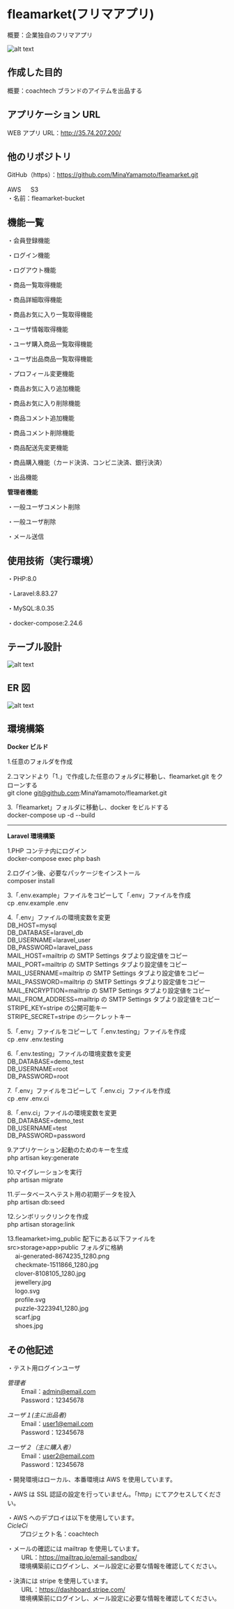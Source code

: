 # fleamarket(フリマアプリ)

概要：企業独自のフリマアプリ

![alt text](image.png)

## 作成した目的

概要：coachtech ブランドのアイテムを出品する

## アプリケーション URL

WEB アプリ URL：http://35.74.207.200/

## 他のリポジトリ

GitHub（https）：https://github.com/MinaYamamoto/fleamarket.git

AWS 　 S3  
・名前：fleamarket-bucket

## 機能一覧

・会員登録機能

・ログイン機能

・ログアウト機能

・商品一覧取得機能

・商品詳細取得機能

・商品お気に入り一覧取得機能

・ユーザ情報取得機能

・ユーザ購入商品一覧取得機能

・ユーザ出品商品一覧取得機能

・プロフィール変更機能

・商品お気に入り追加機能

・商品お気に入り削除機能

・商品コメント追加機能

・商品コメント削除機能

・商品配送先変更機能

・商品購入機能（カード決済、コンビニ決済、銀行決済）

・出品機能

**管理者機能**

・一般ユーザコメント削除

・一般ユーザ削除

・メール送信

## 使用技術（実行環境）

・PHP:8.0

・Laravel:8.83.27

・MySQL:8.0.35

・docker-compose:2.24.6

## テーブル設計

![alt text](image-2.png)

## ER 図

![alt text](image-1.png)

## 環境構築

**Docker ビルド**

1.任意のフォルダを作成

2.コマンドより「1.」で作成した任意のフォルダに移動し、fleamarket.git をクローンする  
git clone git@github.com:MinaYamamoto/fleamarket.git

3.「fleamarket」フォルダに移動し、docker をビルドする  
docker-compose up -d --build

---

**Laravel 環境構築**

1.PHP コンテナ内にログイン  
docker-compose exec php bash

2.ログイン後、必要なパッケージをインストール  
composer install

3.「.env.example」ファイルをコピーして「.env」ファイルを作成  
cp .env.example .env

4.「.env」ファイルの環境変数を変更  
DB_HOST=mysql  
DB_DATABASE=laravel_db  
DB_USERNAME=laravel_user  
DB_PASSWORD=laravel_pass  
MAIL_HOST=mailtrip の SMTP Settings タブより設定値をコピー  
MAIL_PORT=mailtrip の SMTP Settings タブより設定値をコピー  
MAIL_USERNAME=mailtrip の SMTP Settings タブより設定値をコピー  
MAIL_PASSWORD=mailtrip の SMTP Settings タブより設定値をコピー  
MAIL_ENCRYPTION=mailtrip の SMTP Settings タブより設定値をコピー  
MAIL_FROM_ADDRESS=mailtrip の SMTP Settings タブより設定値をコピー  
STRIPE_KEY=stripe の公開可能キー  
STRIPE_SECRET=stripe のシークレットキー

5.「.env」ファイルをコピーして「.env.testing」ファイルを作成  
cp .env .env.testing

6.「.env.testing」ファイルの環境変数を変更  
DB_DATABASE=demo_test  
DB_USERNAME=root  
DB_PASSWORD=root

7.「.env」ファイルをコピーして「.env.ci」ファイルを作成  
cp .env .env.ci

8.「.env.ci」ファイルの環境変数を変更  
DB_DATABASE=demo_test  
DB_USERNAME=test  
DB_PASSWORD=password

9.アプリケーション起動のためのキーを生成  
php artisan key:generate

10.マイグレーションを実行  
php artisan migrate

11.データベースへテスト用の初期データを投入  
php artisan db:seed

12.シンボリックリンクを作成  
php artisan storage:link

13.fleamarket>img_public 配下にある以下ファイルを src>storage>app>public フォルダに格納  
　 ai-generated-8674235_1280.png  
　 checkmate-1511866_1280.jpg  
　 clover-8108105_1280.jpg  
　 jewellery.jpg  
　 logo.svg  
　 profile.svg  
　 puzzle-3223941_1280.jpg  
　 scarf.jpg  
　 shoes.jpg

## その他記述

・テスト用ログインユーザ

_管理者_  
　　 Email：admin@email.com  
　　 Password：12345678

_ユーザ１(主に出品者)_  
　　 Email：user1@email.com  
　　 Password：12345678

_ユーザ２（主に購入者）_  
　　 Email：user2@email.com  
　　 Password：12345678

・開発環境はローカル、本番環境は AWS を使用しています。

・AWS は SSL 認証の設定を行っていません。「http」にてアクセスしてください。

・AWS へのデプロイは以下を使用しています。  
_CicleCi_  
　　プロジェクト名：coachtech

・メールの確認には mailtrap を使用しています。  
　　 URL：https://mailtrap.io/email-sandbox/  
　　環境構築前にログインし、メール設定に必要な情報を確認してください。

・決済には stripe を使用しています。  
　　 URL：https://dashboard.stripe.com/  
　　環境構築前にログインし、メール設定に必要な情報を確認してください。

